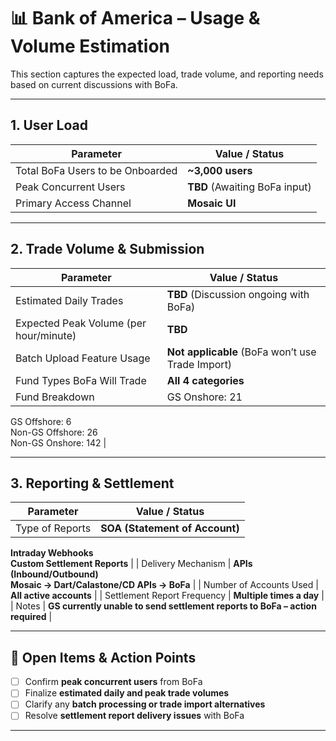# 📊 Bank of America – Usage & Volume Estimation

This section captures the expected load, trade volume, and reporting needs based on current discussions with BoFa.

---

## 1. User Load

| Parameter                            | Value / Status                |
|-------------------------------------|-------------------------------|
| Total BoFa Users to be Onboarded    | **~3,000 users**              |
| Peak Concurrent Users               | **TBD** (Awaiting BoFa input) |
| Primary Access Channel              | **Mosaic UI**                 |

---

## 2. Trade Volume & Submission

| Parameter                                       | Value / Status                                  |
|------------------------------------------------|--------------------------------------------------|
| Estimated Daily Trades                         | **TBD** (Discussion ongoing with BoFa)          |
| Expected Peak Volume (per hour/minute)         | **TBD**                                         |
| Batch Upload Feature Usage                     | **Not applicable** (BoFa won’t use Trade Import) |
| Fund Types BoFa Will Trade                     | **All 4 categories**                            |
| Fund Breakdown                                 | GS Onshore: 21  
GS Offshore: 6  
Non-GS Offshore: 26  
Non-GS Onshore: 142 |

---

## 3. Reporting & Settlement

| Parameter                             | Value / Status                                                                   |
|--------------------------------------|-----------------------------------------------------------------------------------|
| Type of Reports                      | **SOA (Statement of Account)**  
**Intraday Webhooks**  
**Custom Settlement Reports**           |
| Delivery Mechanism                   | **APIs (Inbound/Outbound)**  
**Mosaic → Dart/Calastone/CD APIs → BoFa** |
| Number of Accounts Used              | **All active accounts**                                                          |
| Settlement Report Frequency          | **Multiple times a day**                                                         |
| Notes                                | **GS currently unable to send settlement reports to BoFa – action required**     |

---

## 🚧 Open Items & Action Points

- [ ] Confirm **peak concurrent users** from BoFa  
- [ ] Finalize **estimated daily and peak trade volumes**  
- [ ] Clarify any **batch processing or trade import alternatives**  
- [ ] Resolve **settlement report delivery issues** with BoFa  

---
